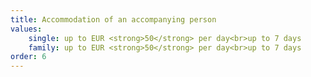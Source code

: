 ```yaml
---
title: Accommodation of an accompanying person
values: 
    single: up to EUR <strong>50</strong> per day<br>up to 7 days
    family: up to EUR <strong>50</strong> per day<br>up to 7 days
order: 6
---
```

